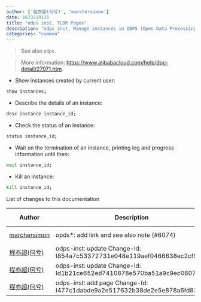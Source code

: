 ```yaml
---
author: ['程亦超(何兮)', 'marchersimon']
date: 1623219131
title: "odps inst, TLDR Pages"
description: "odps inst, Manage instances in ODPS (Open Data Processing Service)."
categories: "common"
---
```

> See also `odps`.

> More information: <https://www.alibabacloud.com/help/doc-detail/27971.htm>.

- Show instances created by current user:

```bash
show instances;
```

- Describe the details of an instance:

```bash
desc instance instance_id;
```

- Check the status of an instance:

```bash
status instance_id;
```

- Wait on the termination of an instance, printing log and progress information until then:

```bash
wait instance_id;
```

- Kill an instance:

```bash
kill instance_id;
```
List of changes to this documentation


Author | Description | ISO 8601 Date | GitHub link
------|-----|-----|-----
[marchersimon](mailto:50295997+marchersimon@users.noreply.github.com) | opds*: add link and see also note (#6074) | 2021-06-09T08:12:11 | [b139da2bb6f8](https://github.com/tldr-pages/tldr/commit/b139da2bb6f8c8cb24c1948278fdd6247ec7ffd3)
[程亦超(何兮)](mailto:yichao.cheng@alibaba-inc.com) | odps-inst: update Change-Id: I854a7c53372731e048e119aef0466638ec2cf9d9 | 2016-05-15T10:53:16 | [ef5ad25e56f9](https://github.com/tldr-pages/tldr/commit/ef5ad25e56f95831f7dd462655114a9a25ec5595)
[程亦超(何兮)](mailto:yichao.cheng@alibaba-inc.com) | odps-inst: update Change-Id: Id1b21ce652ed7410878e570ba51a9c9ec0607848 | 2016-05-14T05:11:18 | [cc90103f8d27](https://github.com/tldr-pages/tldr/commit/cc90103f8d2797df8bb0c8ce6c8717738e3b6817)
[程亦超(何兮)](mailto:yichao.cheng@alibaba-inc.com) | odps-inst: add page Change-Id: I477c1dabde9a2e517632b38de2e5e878a6fd835d | 2016-05-12T16:10:00 | [ce67b801ebd9](https://github.com/tldr-pages/tldr/commit/ce67b801ebd90e1a65650e9a7f6bb409c996cf61)

